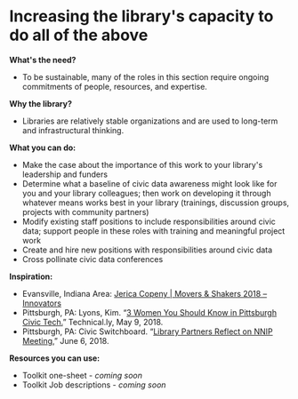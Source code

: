 # Increasing  the library's capacity to do all of the above

**What's the need?**

* To be sustainable, many of the roles in this section require ongoing commitments of people, resources, and expertise.

**Why the library?**  

* Libraries are relatively stable organizations and are used to long-term and infrastructural thinking.

**What you can do:**

* Make the case about the importance of this work to your library's leadership and funders
* Determine what a baseline of civic data awareness might look like for you and your library colleagues; then work on developing it through whatever means works best in your library \(trainings, discussion groups, projects with community partners\)  
* Modify existing staff positions to include responsibilities around civic data; support people in these roles with training and meaningful project work
* Create and hire new positions with responsibilities around civic data
* Cross pollinate civic data conferences

**Inspiration:**

* Evansville, Indiana Area: [Jerica Copeny \| Movers & Shakers 2018 – Innovators](https://www.libraryjournal.com?detailStory=jerica-copeny-movers-shakers-2018-innovators.) 
* Pittsburgh, PA: Lyons, Kim. “[3 Women You Should Know in Pittsburgh Civic Tech.](%20https://technical.ly/2018/05/09/3-women-you-should-know-pittsburgh-civic-tech-open-data-pgh/)” Technical.ly, May 9, 2018.
* Pittsburgh, PA: Civic Switchboard. “[Library Partners Reflect on NNIP Meeting](https://civic-switchboard.github.io/post_9/),” June 6, 2018. 

**Resources you can use:**  

* Toolkit one-sheet - _coming soon_
* Toolkit Job descriptions - _coming soon_



